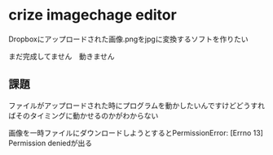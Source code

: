 # crize imagechage editor　　
Dropboxにアップロードされた画像.pngをjpgに変換するソフトを作りたい

まだ完成してません　動きません

## 課題
ファイルがアップロードされた時にプログラムを動かしたいんですけどどうすればそのタイミングに動かせるのかがわからない

画像を一時ファイルにダウンロードしようとするとPermissionError: [Errno 13] Permission deniedが出る
